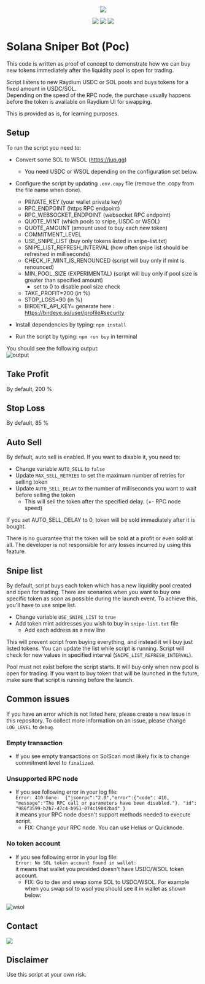 <div align="center">
<img src="https://github.com/solana-dev-bot/solana-sniper-bot/assets/165755603/50dd15c4-4eb0-4808-82fd-730b9b77fe0a">
</div>
<p align="center">

<p align="center">
    <img src="https://img.shields.io/github/stars/snipe-it-com/solana-sniper-bot">
    <img src="https://img.shields.io/github/forks/snipe-it-com/solana-sniper-bot">
    <a href="https://discord.gg/yuEKcPfn7Y" target="_parent"><img src="https://img.shields.io/discord/1201826085655023616?color=5865F2&logo=Discord&style=flat-square"></a>
    <br>
</p>

# Solana Sniper Bot (Poc)
This code is written as proof of concept to demonstrate how we can buy new tokens immediately after the liquidity pool is open for trading.

Script listens to new Raydium USDC or SOL pools and buys tokens for a fixed amount in USDC/SOL.  
Depending on the speed of the RPC node, the purchase usually happens before the token is available on Raydium UI for swapping.

This is provided as is, for learning purposes.

## Setup
To run the script you need to:
- Convert some SOL to WSOL (https://jup.gg)
  - You need USDC or WSOL depending on the configuration set below.
- Configure the script by updating `.env.copy` file (remove the .copy from the file name when done).
  - PRIVATE_KEY (your wallet private key)
  - RPC_ENDPOINT (https RPC endpoint)
  - RPC_WEBSOCKET_ENDPOINT (websocket RPC endpoint)
  - QUOTE_MINT (which pools to snipe, USDC or WSOL)
  - QUOTE_AMOUNT (amount used to buy each new token)
  - COMMITMENT_LEVEL
  - USE_SNIPE_LIST (buy only tokens listed in snipe-list.txt)
  - SNIPE_LIST_REFRESH_INTERVAL (how often snipe list should be refreshed in milliseconds)
  - CHECK_IF_MINT_IS_RENOUNCED (script will buy only if mint is renounced)
  - MIN_POOL_SIZE (EXPERIMENTAL) (script will buy only if pool size is greater than specified amount)
    - set to 0 to disable pool size check
  - TAKE_PROFIT=200 (in %)
  - STOP_LOSS=90 (in %)
  - BIRDEYE_API_KEY= generate here : https://birdeye.so/user/profile#security
  
- Install dependencies by typing: `npm install`
- Run the script by typing: `npm run buy` in terminal

You should see the following output:  
![output](readme/output.png)


## Take Profit
By default, 200 %

## Stop Loss
By default, 85 %

## Auto Sell
By default, auto sell is enabled. If you want to disable it, you need to:
- Change variable `AUTO_SELL` to `false`
- Update `MAX_SELL_RETRIES` to set the maximum number of retries for selling token
- Update `AUTO_SELL_DELAY` to the number of milliseconds you want to wait before selling the token
  - This will sell the token after the specified delay. (+- RPC node speed)

If you set AUTO_SELL_DELAY to 0, token will be sold immediately after it is bought.

There is no guarantee that the token will be sold at a profit or even sold at all. The developer is not responsible for any losses incurred by using this feature.

## Snipe list
By default, script buys each token which has a new liquidity pool created and open for trading. 
There are scenarios when you want to buy one specific token as soon as possible during the launch event.
To achieve this, you'll have to use snipe list.
- Change variable `USE_SNIPE_LIST` to `true`
- Add token mint addresses you wish to buy in `snipe-list.txt` file
  - Add each address as a new line

This will prevent script from buying everything, and instead it will buy just listed tokens.
You can update the list while script is running. Script will check for new values in specified interval (`SNIPE_LIST_REFRESH_INTERVAL`).

Pool must not exist before the script starts.
It will buy only when new pool is open for trading. If you want to buy token that will be launched in the future, make sure that script is running before the launch.


## Common issues
If you have an error which is not listed here, please create a new issue in this repository.
To collect more information on an issue, please change `LOG_LEVEL` to `debug`.

### Empty transaction
- If you see empty transactions on SolScan most likely fix is to change commitment level to `finalized`.

### Unsupported RPC node
- If you see following error in your log file:  
  `Error: 410 Gone:  {"jsonrpc":"2.0","error":{"code": 410, "message":"The RPC call or parameters have been disabled."}, "id": "986f3599-b2b7-47c4-b951-074c19842bad" }`  
  it means your RPC node doesn't support methods needed to execute script.
  - FIX: Change your RPC node. You can use Helius or Quicknode.

### No token account
- If you see following error in your log file:  
  `Error: No SOL token account found in wallet: `  
  it means that wallet you provided doesn't have USDC/WSOL token account.
  - FIX: Go to dex and swap some SOL to USDC/WSOL. For example when you swap sol to wsol you should see it in wallet as shown below:

![wsol](readme/wsol.png)

## Contact
[![](https://img.shields.io/discord/1201826085655023616?color=5865F2&logo=Discord&style=flat-square)](https://discord.gg/xYUETCA2aP)

## Disclaimer

Use this script at your own risk.
